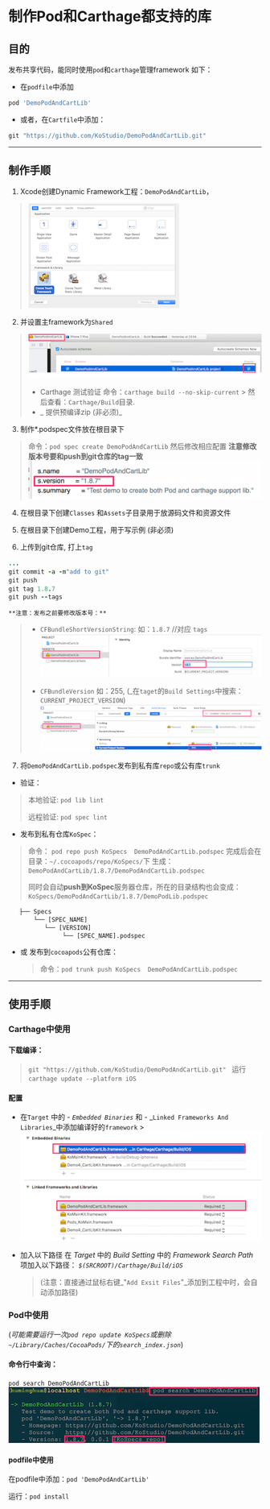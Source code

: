 # 制作Pod和Carthage都支持的库

## 目的
 发布共享代码，能同时使用`pod`和`carthage`管理framework
 如下：
 
 + 在`podfile`中添加
 ```ruby
 pod 'DemoPodAndCartLib' 
 ```

 + 或者，在`Cartfile`中添加：
  ```ruby
  git "https://github.com/KoStudio/DemoPodAndCartLib.git"
  ```

---
## 制作手顺
1. Xcode创建Dynamic Framework工程：`DemoPodAndCartLib`，
 > ![Alt text](./xcode_create_framework.png)

2. 并设置主framework为`Shared`
 >![Alt text](./xcode_carthage_shared.png)
 >
 > + Carthage 测试验证
	 命令：`carthage build --no-skip-current`
		> 然后查看：`Carthage/Build`目录.		
 > + _ 提供预编译zip (非必须)_

3. 制作*.podspec文件放在根目录下
  > 命令：`pod spec create DemoPodAndCartLib`
  > 然后修改相应配置
  > **注意修改版本号要和push到git仓库的tag一致**
  > ![Alt text](./xcode_pod_version.png)
  
4. 在根目录下创建`Classes` 和`Assets`子目录用于放源码文件和资源文件

5.  在根目录下创建Demo工程，用于写示例 (非必须)

6. 上传到git仓库, 打上`tag`
  ```ruby
  ...
  git commit -a -m"add to git"
  git push
  git tag 1.8.7
  git push --tags
  ```
  
    **注意：发布之前要修改版本号：** 
   > +  `CFBundleShortVersionString`: 如：`1.8.7` //对应 `tags`
   > ![Alt text](./xcode_shortversion.png)
   > 
   > +  `CFBundleVersion` 如：255, (_在`taget`的`Build Settings`中搜索：`CURRENT_PROJECT_VERSION`)
   > ![Alt text](./xcode_buildversion.png)


7. 将`DemoPodAndCartLib.podspec`发布到私有库`repo`或公有库`trunk`
  + 验证： 
  > 本地验证:  `pod lib lint` 
  >
  > 远程验证:  `pod spec lint`
  
  + 发布到私有仓库`KoSpec`：
  > 命令： `pod repo push KoSpecs  DemoPodAndCartLib.podspec`
  > 完成后会在目录：`~/.cocoapods/repo/KoSpecs/`下 
  > 生成：`DemoPodAndCartLib/1.8.7/DemoPodAndCartLib.podspec` 
  > 
  > 同时会自动**push到KoSpec**服务器仓库，所在的目录结构也会变成：`KoSpecs/DemoPodAndCartLib/1.8.7/DemoPodLib.podspec`

```
   ├── Specs
       └── [SPEC_NAME]
          └── [VERSION]
 	           └── [SPEC_NAME].podspec
```
	
+  或 发布到`cocoapods`公有仓库：
   >命令：`pod trunk push KoSpecs  DemoPodAndCartLib.podspec`
	  
  ----
  
## 使用手顺

### Carthage中使用

####  下载编译：
 > `git "https://github.com/KoStudio/DemoPodAndCartLib.git" `
 >  运行  `carthage update --platform iOS`

#### 配置
+  在`Target` 中的 
   	   -  _`Embedded Binaries`_ 和
       -  _`Linked Frameworks And Libraries`_中添加编译好的`framework`
		>  ![Alt text](./xcode_carthage_import.png)

 +  加入以下路径
		在 _Target_ 中的 _Build Setting_ 中的 _Framework Search Path_ 项加入以下路径：
      _`$(SRCROOT)/Carthage/Build/iOS`_
      >(注意：直接通过鼠标右键_"`Add Exsit Files`"_添加到工程中时，会自动添加路径)

  
### Pod中使用
 (_可能需要运行一次`pod repo update KoSpecs`或删除`~/Library/Caches/CocoaPods/`下的`search_index.json`_)

#### 命令行中查询：
  `pod search DemoPodAndCartLib`
 ![Alt text](./xcode_pod_search.png)

#### podfile中使用
  在podfile中添加：`pod 'DemoPodAndCartLib' `
 
   运行：`pod install`
  
